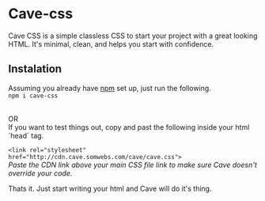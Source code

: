 


# Cave-css
Cave CSS is a simple classless CSS to start your project with a great looking HTML. It's minimal, clean, and helps you start with confidence.

## Instalation
Assuming you already have [npm](https://nodejs.org/en/) set up, just run the following. <br>
`npm i cave-css`

<br>
OR
<br>
If you want to test things out, copy and past the following inside your html `head` tag. <br>

`<link rel="stylesheet" href="http://cdn.cave.somwebs.com/cave/cave.css">` <br>
*Paste the CDN link above your main CSS file link to make sure Cave doesn't override your code.*

Thats it. Just start writing your html and Cave will do it's thing.





